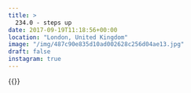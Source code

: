 ```yaml
---
title: >
  234.0 - steps up
date: 2017-09-19T11:18:56+00:00
location: "London, United Kingdom"
image: "/img/487c90e835d10ad002628c256d04ae13.jpg"
draft: false
instagram: true
---
```


{{<photo src="/img/487c90e835d10ad002628c256d04ae13.jpg">}}
